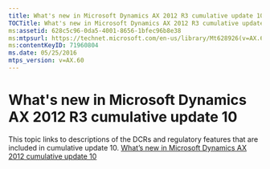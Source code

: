 ```yaml
---
title: What's new in Microsoft Dynamics AX 2012 R3 cumulative update 10
TOCTitle: What's new in Microsoft Dynamics AX 2012 R3 cumulative update 10
ms:assetid: 628c5c96-0da5-4001-8656-1bfec96b8e38
ms:mtpsurl: https://technet.microsoft.com/en-us/library/Mt628926(v=AX.60)
ms:contentKeyID: 71960804
ms.date: 05/25/2016
mtps_version: v=AX.60
---
```


# What's new in Microsoft Dynamics AX 2012 R3 cumulative update 10 


This topic links to descriptions of the DCRs and regulatory features that are included in cumulative update 10. [What’s new in Microsoft Dynamics AX 2012 cumulative update 10](http://go.microsoft.com/fwlink/?linkid=708723%26clcid=0x409)

  


